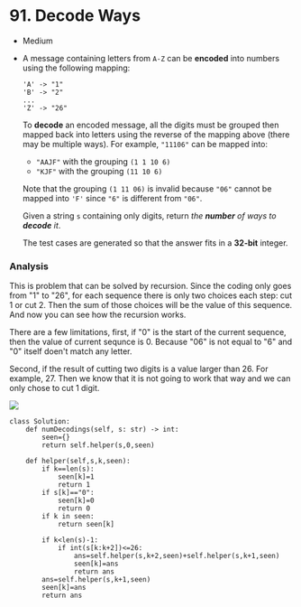 # 91. Decode Ways

* Medium
*   A message containing letters from `A-Z` can be **encoded** into numbers using the following mapping:

    ```
    'A' -> "1"
    'B' -> "2"
    ...
    'Z' -> "26"
    ```

    To **decode** an encoded message, all the digits must be grouped then mapped back into letters using the reverse of the mapping above (there may be multiple ways). For example, `"11106"` can be mapped into:

    * `"AAJF"` with the grouping `(1 1 10 6)`
    * `"KJF"` with the grouping `(11 10 6)`

    Note that the grouping `(1 11 06)` is invalid because `"06"` cannot be mapped into `'F'` since `"6"` is different from `"06"`.

    Given a string `s` containing only digits, return _the **number** of ways to **decode** it_.

    The test cases are generated so that the answer fits in a **32-bit** integer.

### Analysis&#x20;

This is problem that can be solved by recursion. Since the coding only goes from "1" to "26", for each sequence there is only two choices each step: cut 1 or cut 2. Then the sum of those choices will be the value of this sequence. And now you can see how the recursion works.&#x20;

There are a few limitations, first, if "0" is the start of the current sequence, then the value of current sequnce is 0. Because "06" is not equal to "6" and "0" itself doen't match any letter.&#x20;

Second, if the result of cutting two digits is a value larger than 26. For example, 27. Then we know that it is not going to work that way and we can only chose to cut 1 digit.&#x20;

![](<../../../../.gitbook/assets/image (139).png>)

```
class Solution:
    def numDecodings(self, s: str) -> int:
        seen={}
        return self.helper(s,0,seen)
        
    def helper(self,s,k,seen):
        if k==len(s):
            seen[k]=1
            return 1
        if s[k]=="0":
            seen[k]=0
            return 0
        if k in seen:
            return seen[k]
        
        if k<len(s)-1:
            if int(s[k:k+2])<=26:
                ans=self.helper(s,k+2,seen)+self.helper(s,k+1,seen)
                seen[k]=ans
                return ans
        ans=self.helper(s,k+1,seen)
        seen[k]=ans
        return ans
```
